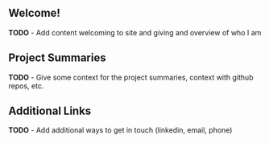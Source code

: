 ## Welcome!

**TODO** - Add content welcoming to site and giving and overview of who I am

## Project Summaries

**TODO** - Give some context for the project summaries, context with github repos, etc.

## Additional Links

**TODO** - Add additional ways to get in touch (linkedin, email, phone)
